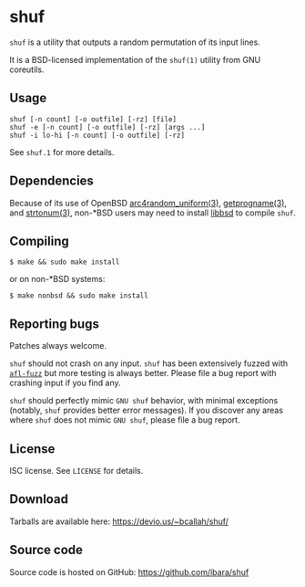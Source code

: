 shuf
====
`shuf` is a utility that outputs a random permutation of its input lines.

It is a BSD-licensed implementation of the `shuf(1)` utility from GNU
coreutils.

Usage
-----
```
shuf [-n count] [-o outfile] [-rz] [file]
shuf -e [-n count] [-o outfile] [-rz] [args ...]
shuf -i lo-hi [-n count] [-o outfile] [-rz]
```
See `shuf.1` for more details.

Dependencies
------------
Because of its use of OpenBSD
[arc4random_uniform(3)](https://man.openbsd.org/arc4random_uniform.3),
[getprogname(3)](https://man.openbsd.org/getprogname.3), and
[strtonum(3)](https://man.openbsd.org/strtonum.3),
non-\*BSD users may need to install
[libbsd](https://libbsd.freedesktop.org/) to compile `shuf`.

Compiling
---------
```
$ make && sudo make install
```
or on non-\*BSD systems:
```
$ make nonbsd && sudo make install
```

Reporting bugs
--------------
Patches always welcome.

`shuf` should not crash on any input. `shuf` has been extensively fuzzed with
[`afl-fuzz`](http://lcamtuf.coredump.cx/afl/) but more testing is always
better. Please file a bug report with crashing input if you find any.

`shuf` should perfectly mimic `GNU shuf` behavior, with minimal exceptions
(notably, `shuf` provides better error messages). If you discover any areas
where `shuf` does not mimic `GNU shuf`, please file a bug report.

License
-------
ISC license. See `LICENSE` for details.

Download
--------
Tarballs are available here: https://devio.us/~bcallah/shuf/

Source code
-----------
Source code is hosted on GitHub: https://github.com/ibara/shuf
